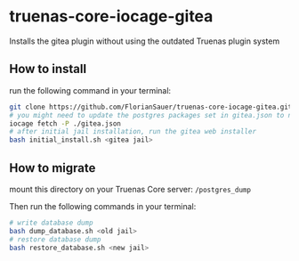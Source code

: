 # truenas-core-iocage-gitea
Installs the gitea plugin without using the outdated Truenas plugin system

## How to install
run the following command in your terminal:
```bash
git clone https://github.com/FlorianSauer/truenas-core-iocage-gitea.git
# you might need to update the postgres packages set in gitea.json to newer versions
iocage fetch -P ./gitea.json
# after initial jail installation, run the gitea web installer
bash initial_install.sh <gitea jail>
```

## How to migrate
mount this directory on your Truenas Core server: `/postgres_dump`

Then run the following commands in your terminal:
```bash
# write database dump
bash dump_database.sh <old jail>
# restore database dump
bash restore_database.sh <new jail>
```
